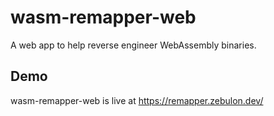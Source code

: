 # wasm-remapper-web
A web app to help reverse engineer WebAssembly binaries.

## Demo
wasm-remapper-web is live at https://remapper.zebulon.dev/
